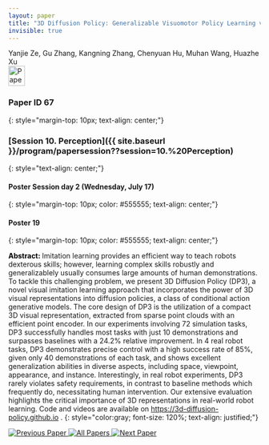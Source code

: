 ```yaml
---
layout: paper
title: "3D Diffusion Policy: Generalizable Visuomotor Policy Learning via Simple 3D Representations"
invisible: true
---
```

<div class="paper-authors">
<div class="paper-author-box">
    <div class="paper-author-name">Yanjie Ze, Gu Zhang, Kangning Zhang, Chenyuan Hu, Muhan Wang, Huazhe Xu</div>
    <div class="paper-author-uni"></div>
</div>

</div><div class="paper-pdf">
<div> <a href="http://www.roboticsproceedings.org/rss19/p67.pdf"><img src="{{ site.baseurl }}/images/paper_link.png" alt="Paper Website" width = "33"  height = "40"/></a> </div>
</div>

### Paper ID 67
{: style="margin-top: 10px; text-align: center;"}

### [Session 10. Perception]({{ site.baseurl }}/program/papersession??session=10.%20Perception)
{: style="text-align: center;"}

#### Poster Session day 2 (Wednesday, July 17)
{: style="margin-top: 10px; color: #555555; text-align: center;"}

#### Poster 19
{: style="margin-top: 10px; color: #555555; text-align: center;"}

<b style="color: black;">Abstract: </b>Imitation learning provides an efficient way to teach robots dexterous skills; however, learning complex skills robustly and generalizablely usually consumes large amounts of human demonstrations. To tackle this challenging problem, we present 3D Diffusion Policy (DP3), a novel visual imitation learning approach that incorporates the power of 3D visual representations into diffusion policies, a class of conditional action generative models. The core design of DP3 is the utilization of a compact 3D visual representation, extracted from sparse point clouds with an efficient point encoder. In our experiments involving 72 simulation tasks, DP3 successfully handles most tasks with just 10 demonstrations and surpasses baselines with a 24.2% relative improvement. In 4 real robot tasks, DP3 demonstrates precise control with a high success rate of 85%, given only 40 demonstrations of each task, and shows excellent generalization abilities in diverse aspects, including space, viewpoint, appearance, and instance. Interestingly, in real robot experiments, DP3 rarely violates safety requirements, in contrast to baseline methods which frequently do, necessitating human intervention. Our extensive evaluation highlights the critical importance of 3D representations in real-world robot learning. Code and videos are available on https://3d-diffusion-policy.github.io .
{: style="color:gray; font-size: 120%; text-align: justified;"}


<div class="paper-menu">
<a href="{{ site.baseurl }}/program/papers/066/"> <img src="{{ site.baseurl }}/images/previous_paper_icon.png" alt="Previous Paper" title="Previous Paper"/> </a>
<a href="{{ site.baseurl }}/program/papers"><img src="{{ site.baseurl }}/images/overview_icon.png" alt="All Papers" title="All Papers"/> </a>
<a href="{{ site.baseurl }}/program/papers/068/"> <img src="{{ site.baseurl }}/images/next_paper_icon.png" alt="Next Paper" title="Next Paper"/> </a>

</div>
